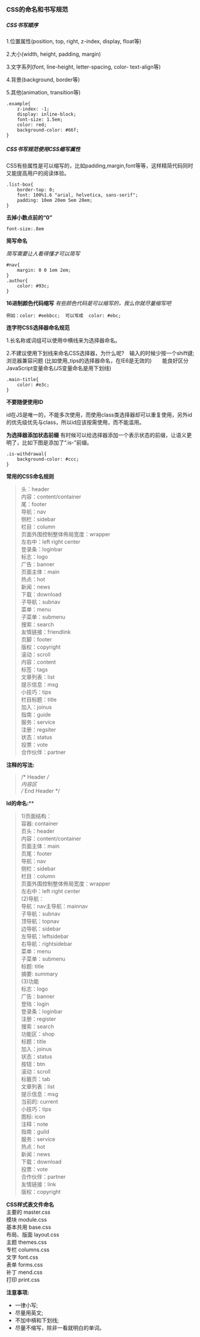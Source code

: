 ### CSS的命名和书写规范
##### CSS书写顺序
1.位置属性(position, top, right, z-index,
display, float等)   

2.大小(width, height, padding, margin)

3.文字系列(font, line-height, letter-spacing,
color- text-align等)

4.背景(background, border等)

5.其他(animation, transition等)

    .example{
		z-index: -1;
		display: inline-block;
		font-size: 1.5em;
		color: red;
		background-color: #66f;
	}

##### CSS书写规范使用CSS缩写属性
CSS有些属性是可以缩写的，比如padding,margin,font等等，这样精简代码同时又能提高用户的阅读体验。

    .list-box{
        border-top: 0;
        font: 100%1.6 "arial, helvetica, sans-serif";
        padding: 10em 20em 5em 20em;
    }

**去掉小数点前的“0”**

	font-size:.8em

**简写命名**

*简写需要让人看得懂才可以简写*

	#nav{
		margin: 0 0 1em 2em;
	}
	.author{
		color: #93c;
	}

**16进制颜色代码缩写**
*有些颜色代码是可以缩写的，我么你就尽量缩写吧*

	例如：color: #eebbcc;  可以写成  color: #ebc;

**连字符CSS选择器命名规范**

1.长名称或词组可以使用中横线来为选择器命名。

2.不建议使用下划线来命名CSS选择器，为什么呢?　输入的时候少按一个shift键;　　浏览器兼容问题 (比如使用_tips的选择器命名，在IE6是无效的)　　能良好区分JavaScript变量命名(JS变量命名是用下划线)

    .main-title{
        color: #e3c;
    }

**不要随便使用ID**

id在JS是唯一的，不能多次使用，而使用class类选择器却可以重复使用，另外id的优先级优先与class，所以id应该按需使用，而不能滥用。

**为选择器添加状态前缀**
有时候可以给选择器添加一个表示状态的前缀，让语义更明了，比如下图是添加了“.is-”前缀。

    .is-withdrawal{
        background-color: #ccc;
    }

**常用的CSS命名规则**  
>头：header  
内容：content/container  
尾：footer  
导航：nav  
侧栏：sidebar  
栏目：column  
页面外围控制整体佈局宽度：wrapper  
左右中：left right center  
登录条：loginbar  
标志：logo  
广告：banner  
页面主体：main  
热点：hot  
新闻：news  
下载：download  
子导航：subnav  
菜单：menu  
子菜单：submenu  
搜索：search  
友情链接：friendlink  
页脚：footer  
版权：copyright  
滚动：scroll  
内容：content  
标签：tags  
文章列表：list  
提示信息：msg  
小技巧：tips  
栏目标题：title  
加入：joinus  
指南：guide  
服务：service  
注册：regsiter  
状态：status  
投票：vote  
合作伙伴：partner  

**注释的写法:**  
>/* Header */  
  内容区  
/* End Header */

**Id的命名:****
>1)页面结构：  
容器: container  
页头：header  
内容：content/container  
页面主体：main  
页尾：footer  
导航：nav  
侧栏：sidebar  
栏目：column  
页面外围控制整体佈局宽度：wrapper  
左右中：left right center  
(2)导航：  
导航：nav主导航：mainnav  
子导航：subnav  
顶导航：topnav  
边导航：sidebar  
左导航：leftsidebar  
右导航：rightsidebar  
菜单：menu  
子菜单：submenu  
标题: title  
摘要: summary  
(3)功能  
标志：logo  
广告：banner  
登陆：login  
登录条：loginbar  
注册：register  
搜索：search  
功能区：shop  
标题：title  
加入：joinus  
状态：status  
按钮：btn  
滚动：scroll  
标籤页：tab  
文章列表：list  
提示信息：msg  
当前的: current  
小技巧：tips  
图标: icon  
注释：note  
指南：guild  
服务：service  
热点：hot  
新闻：news  
下载：download  
投票：vote  
合作伙伴：partner  
友情链接：link  
版权：copyright  

**CSS样式表文件命名**  
主要的 master.css  
模块 module.css  
基本共用 base.css  
布局、版面 layout.css  
主题 themes.css  
专栏 columns.css  
文字 font.css  
表单 forms.css  
补丁 mend.css  
打印 print.css  


**注意事项:**  
* 一律小写;
* 尽量用英文;
* 不加中槓和下划线;
* 尽量不缩写，除非一看就明白的单词。






